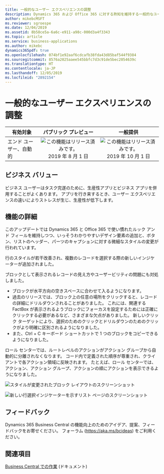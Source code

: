 ```yaml
---
title: 一般的なユーザー エクスペリエンスの調整
description: Dynamics 365 および Office 365 に対する熟知を維持する一般的なユーザー エクスペリエンスの調整。
author: mikebcMSFT
ms.reviewer: sgroespe
ms.date: 12/04/2019
ms.assetid: 8b58ce5a-6a6c-e911-a98c-000d3a4f3343
ms.topic: article
ms.service: business-applications
ms.author: mikebc
dynamics365pdf: true
ms.openlocfilehash: 074bf1e92aaf6cdcafb38fda43d85baf544f9384
ms.sourcegitcommit: 8576a2025aaee545bbfc7d3c91de5bec2054639c
ms.translationtype: HT
ms.contentlocale: ja-JP
ms.lasthandoff: 12/05/2019
ms.locfileid: "2892154"
---
```

# <a name="general-user-experience-adjustments"></a>一般的なユーザー エクスペリエンスの調整


| 有効対象    |  パブリック プレビュー | 一般提供 | 
| ---------- | :----------: |:----------: |
|エンド ユーザー、自動的|![この機能はリリース済みです。](/dynamics365-release-plan/media/green-checkmark.png "この機能はリリース済みです。") 2019 年 8 月 1 日| ![この機能はリリース済みです。](/dynamics365-release-plan/media/green-checkmark.png "この機能はリリース済みです。") 2019 年 10 月 1 日|


## <a name="business-value"></a>ビジネス バリュー
<!-- bv start -->
ビジネス ユーザーはタスク完遂のために、生産性アプリとビジネス アプリを併用することがよくあります。 アプリを行き来するとき、ユーザー エクスペリエンスの違いによりストレスが生じ、生産性が低下します。
<!-- bv end -->



## <a name="feature-details"></a>機能の詳細
<!--feature detail start -->
このアップデートでは Dynamics 365 と Office 365 で使い慣れたルック アンド フィールを維持しつつ、いっそうわかりやすいデザイン要素の追加と、ボタン、リストのヘッダー、パーツのキャプションに対する微細なスタイルの変更が行われています。

行のスタイルが若干改善され、複数のレコードを選択する際の新しいインジケーターが追加されました。

ブロックとして表示されるレコードの見え方やユーザービリティの問題にも対処しました。

- ブロックが水平方向の空きスペースに合わせて入るようになります。
- 過去のリリースでは、ブロック上の任意の場所をクリックすると、レコードの詳細にドリルダウンされることがありました。 これには、関連する FactBox が表示されるようブロックにフォーカスを設定するためには正確にクリックする必要があるなど、さまざまな欠点がありました。 新しいクリック ターゲットにより、選択のためのクリックとドリルダウンのためのクリックがより明確に区別されるようになりました。 
- また、Ctrl + C キーボード ショートカットで 1 つのブロックをコピーできるようになりました。

ロール センターでは、ルートレベルのアクションがアクション グループから自動的に分離されなくなります。 コード内で定義された順序が尊重され、クライアントで各アクション領域に反映されます。 たとえば、ロール センターでは、アクション、アクション グループ、アクションの順にアクションを表示できるようになりました。


![スタイルが変更されたブロック レイアウトのスクリーンショット](media/bricks-3000x2000.png "スタイルが変更されたブロック レイアウトのスクリーンショット")


![新しい行選択インジケーターを示すリスト ページのスクリーンショット](media/rows-3000x2000.png "新しい行選択インジケーターを示すリスト ページのスクリーンショット")
<!--feature detail end -->






## <a name="tell-us-what-you-think"></a>フィードバック
Dynamics 365 Business Central の機能向上のためのアイデア、提案、フィードバックをお寄せください。 フォーラム (https://aka.ms/bcideas) をご利用ください。




## <a name="see-also"></a>関連項目

[Business Central での作業](https://docs.microsoft.com/dynamics365/business-central/ui-work-product) (ドキュメント)
